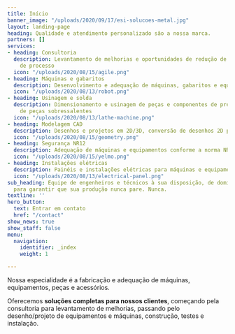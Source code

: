 ```yaml
---
title: Início
banner_image: "/uploads/2020/09/17/esi-solucoes-metal.jpg"
layout: landing-page
heading: Qualidade e atendimento personalizado são a nossa marca.
partners: []
services:
- heading: Consultoria
  description: Levantamento de melhorias e oportunidades de redução de custos e tempo
    de processo
  icon: "/uploads/2020/08/15/agile.png"
- heading: Máquinas e gabaritos
  description: Desenvolvimento e adequação de máquinas, gabaritos e equipamentos
  icon: "/uploads/2020/08/13/robot.png"
- heading: Usinagem e solda
  description: Dimensionamento e usinagem de peças e componentes de precisão. Fabricação
    de peças sobressalentes
  icon: "/uploads/2020/08/13/lathe-machine.png"
- heading: Modelagem CAD
  description: Desenhos e projetos em 2D/3D, conversão de desenhos 2D para 3D
  icon: "/uploads/2020/08/15/geometry.png"
- heading: Segurança NR12
  description: Adequação de máquinas e equipamentos conforme a norma NR-12
  icon: "/uploads/2020/08/15/yelmo.png"
- heading: Instalações elétricas
  description: Painéis e instalações elétricas para máquinas e equipamentos industriais
  icon: "/uploads/2020/08/13/electrical-panel.png"
sub_heading: Equipe de engenheiros e técnicos à sua disposição, de domingo à domingo,
  para garantir que sua produção nunca pare. Nunca.
textline: ''
hero_button:
  text: Entrar em contato
  href: "/contact"
show_news: true
show_staff: false
menu:
  navigation:
    identifier: _index
    weight: 1

---
```

Nossa especialidade é a fabricação e adequação de máquinas, equipamentos, peças e acessórios.

Oferecemos **soluções completas para nossos clientes**, começando pela consultoria para levantamento de melhorias, passando pelo desenho/projeto de equipamentos e máquinas, construção, testes e instalação.
